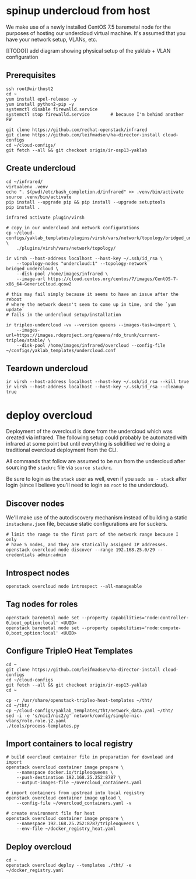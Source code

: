 # spinup undercloud from host

We make use of a newly installed CentOS 7.5 baremetal node for the purposes of
hosting our undercloud virtual machine. It's assumed that you have your network
setup, VLANs, etc.

[[TODO]] add diagram showing physical setup of the yaklab + VLAN configuration

## Prerequisites

    ssh root@virthost2
    cd ~
    yum install epel-release -y
    yum install python2-pip -y
    systemctl disable firewalld.service
    systemctl stop firewalld.service        # because I'm behind another FW

    git clone https://github.com/redhat-openstack/infrared
    git clone https://github.com/leifmadsen/ha-director-install cloud-configs
    cd ~/cloud-configs/
    git fetch --all && git checkout origin/ir-osp13-yaklab

## Create undercloud

    cd ~/infrared/
    virtualenv .venv
    echo ". $(pwd)/etc/bash_completion.d/infrared" >> .venv/bin/activate
    source .venv/bin/activate
    pip install --upgrade pip && pip install --upgrade setuptools
    pip install .

    infrared activate plugin/virsh

    # copy in our undercloud and network configurations
    cp ~/cloud-configs/yaklab_templates/plugins/virsh/vars/network/topology/bridged_undercloud.conf \
        ./plugins/virsh/vars/network/topology/

    ir virsh --host-address localhost --host-key ~/.ssh/id_rsa \
        --topology-nodes "undercloud:1" --topology-network bridged_undercloud \
        --disk-pool /home/images/infrared \
        --image-url https://cloud.centos.org/centos/7/images/CentOS-7-x86_64-GenericCloud.qcow2

    # this may fail simply because it seems to have an issue after the reboot
    # where the network doesn't seem to come up in time, and the `yum update`
    # fails in the undercloud setup/installation

    ir tripleo-undercloud -vv --version queens --images-task=import \
        --images-url=https://images.rdoproject.org/queens/rdo_trunk/current-tripleo/stable/ \
        --disk-pool /home/images/infrared/overcloud --config-file ~/configs/yaklab_templates/undercloud.conf

## Teardown undercloud

    ir virsh --host-address localhost --host-key ~/.ssh/id_rsa --kill true
    ir virsh --host-address localhost --host-key ~/.ssh/id_rsa --cleanup true

# deploy overcloud

Deployment of the overcloud is done from the undercloud which was created via
infrared. The following setup could probably be automated with infrared at some
point but until everything is solidified we're doing a traditional overcloud
deployment from the CLI.

All commands that follow are assumed to be run from the undercloud after
sourcing the `stackrc` file via `source stackrc`.

Be sure to login as the `stack` user as well, even if you `sudo su - stack`
after login (since I believe you'll need to login as `root` to the undercloud).

## Discover nodes

We'll make use of the autodiscovery mechanism instead of building a static
`instackenv.json` file, because static configurations are for suckers.

    # limit the range to the first part of the network range because I only
    # have 5 nodes, and they are statically assigned IP addresses.
    openstack overcloud node discover --range 192.168.25.0/29 --credentials admin:admin

## Introspect nodes

    openstack overcloud node introspect --all-manageable

## Tag nodes for roles

    openstack baremetal node set --property capabilities='node:controller-0,boot_option:local' <UUID>
    openstack baremetal node set --property capabilities='node:compute-0,boot_option:local' <UUID>


## Configure TripleO Heat Templates

    cd ~
    git clone https://github.com/leifmadsen/ha-director-install cloud-configs
    cd ~/cloud-configs
    git fetch --all && git checkout origin/ir-osp13-yaklab
    cd ~

    cp -r /usr/share/openstack-tripleo-heat-templates ~/tht/
    cd ~/tht/
    cp ~/cloud-configs/yaklab_templates/tht/network_data.yaml ~/tht/
    sed -i -e 's/nic1/nic2/g' network/config/single-nic-vlans/role.role.j2.yaml
    ./tools/process-templates.py

## Import containers to local registry

    # build overcloud container file in preparation for download and import
    openstack overcloud container image prepare \
        --namespace docker.io/tripleoqueens \
        --push-destination 192.168.25.252:8787 \
        --output-images-file ~/overcloud_containers.yaml

    # import containers from upstread into local registry
    openstack overcloud container image upload \
        --config-file ~/overcloud_containers.yaml -v

    # create environment file for heat
    openstack overcloud container image prepare \
        --namespace 192.168.25.252:8787/tripleoqueens \
        --env-file ~/docker_registry_heat.yaml

## Deploy overcloud

    cd ~
    openstack overcloud deploy --templates ./tht/ -e ~/docker_registry.yaml
